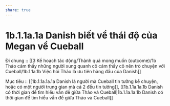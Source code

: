 ```yaml
---
share: true
---
```

# 1b.1.1a.1a Danish biết về thái độ của Megan về Cueball
Đi chung :: [[3 Kế hoạch tác động/Thành quả mong muốn (outcome)/1b Thảo cảm thấy những người xung quanh cô cảm thấy cô nên trò chuyện với Cueball/1b.1.1a.1b Việc hỏi Thảo là ưu tiên hàng đầu của Danish]]

Mục tiêu :: [[1b.1.1a.1a.1a Danish là người mà Cueball tin tưởng kể chuyện, hoặc có một người trung gian mà cả 2 đều tin tưởng]], [[1b.1.1a.1a.1b Danish có thời gian để tìm hiểu vấn đề giữa Thảo và Cueball|1b.1.1a.1a.1b Danish có thời gian để tìm hiểu vấn đề giữa Thảo và Cueball]]